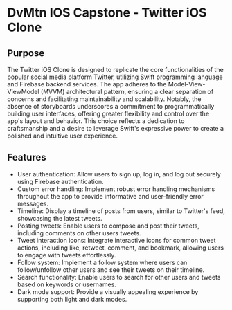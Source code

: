 # DvMtn IOS Capstone - Twitter iOS Clone

## Purpose

The Twitter iOS Clone is designed to replicate the core functionalities of the popular social media platform Twitter, utilizing Swift programming language and Firebase backend services. The app adheres to the Model-View-ViewModel (MVVM) architectural pattern, ensuring a clear separation of concerns and facilitating maintainability and scalability. Notably, the absence of storyboards underscores a commitment to programmatically building user interfaces, offering greater flexibility and control over the app's layout and behavior. This choice reflects a dedication to craftsmanship and a desire to leverage Swift's expressive power to create a polished and intuitive user experience.

## Features

- User authentication: Allow users to sign up, log in, and log out securely using Firebase authentication.
- Custom error handling: Implement robust error handling mechanisms throughout the app to provide informative and user-friendly error messages.
- Timeline: Display a timeline of posts from users, similar to Twitter's feed, showcasing the latest tweets.
- Posting tweets: Enable users to compose and post their tweets, including comments on other users tweets.
- Tweet interaction icons: Integrate interactive icons for common tweet actions, including like, retweet, comment, and bookmark, allowing users to engage with tweets effortlessly.
- Follow system: Implement a follow system where users can follow/unfollow other users and see their tweets on their timeline.
- Search functionality: Enable users to search for other users and tweets based on keywords or usernames.
- Dark mode support: Provide a visually appealing experience by supporting both light and dark modes.

<!-- ![DMNetworking](
https://github.com/GravviSoft/DvMtn-Networking/blob/main/viralimgs.png) -->